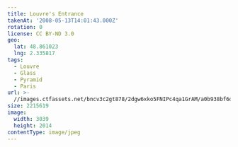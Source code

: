 ```yaml
---
title: Louvre's Entrance
takenAt: '2008-05-13T14:01:43.000Z'
rotation: 0
license: CC BY-ND 3.0
geo:
  lat: 48.861023
  lng: 2.335817
tags:
  - Louvre
  - Glass
  - Pyramid
  - Paris
url: >-
  //images.ctfassets.net/bncv3c2gt878/2dgw6xko5FNIPc4qa1GrAM/a0b938bf6db033b6753ad5c66d65dd56/louvres-entrance_4343154459_o
size: 2215619
image:
  width: 3039
  height: 2014
contentType: image/jpeg
---
```


